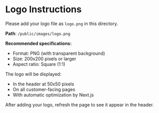 # Logo Instructions

Please add your logo file as `logo.png` in this directory.

**Path**: `/public/images/logo.png`

**Recommended specifications:**
- Format: PNG (with transparent background)
- Size: 200x200 pixels or larger
- Aspect ratio: Square (1:1)

The logo will be displayed:
- In the header at 50x50 pixels
- On all customer-facing pages
- With automatic optimization by Next.js

After adding your logo, refresh the page to see it appear in the header.
